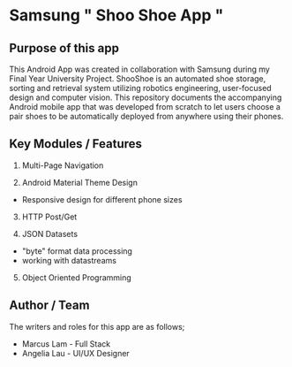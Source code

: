 # Samsung " Shoo Shoe App "

## Purpose of this app

This Android App was created in collaboration with Samsung during my Final Year University Project. ShooShoe is an automated shoe storage, sorting and retrieval system utilizing robotics engineering, user-focused design and computer vision. This repository documents the accompanying Android mobile app that was developed from scratch to let users choose a pair shoes to be automatically deployed from anywhere using their phones. 


## Key Modules / Features

1. Multi-Page Navigation

2. Android Material Theme Design
- Responsive design for different phone sizes

3. HTTP Post/Get

4. JSON Datasets
- "byte" format data processing
- working with datastreams

5. Object Oriented Programming

## Author / Team

The writers and roles for this app are as follows;

- Marcus Lam - Full Stack
- Angelia Lau - UI/UX Designer

